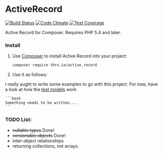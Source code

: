 ActiveRecord
=====================

[![Build Status](https://travis-ci.org/Thruio/ActiveRecord.svg?branch=master)](https://travis-ci.org/Thruio/ActiveRecord) [![Code Climate](https://codeclimate.com/github/Thruio/ActiveRecord/badges/gpa.svg)](https://codeclimate.com/github/Thruio/ActiveRecord) [![Test Coverage](https://codeclimate.com/github/Thruio/ActiveRecord/badges/coverage.svg)](https://codeclimate.com/github/Thruio/ActiveRecord)

Active Record for Composer. Requires PHP 5.4 and later.

### Install

1. Use [Composer](http://getcomposer.org) to install Active Record into your project:

    ```bash
    composer require thru.io/active_record
    ```

2. Use it as follows:

I really aught to write some examples to go with this project. For now, have a look at how the [test models](https://github.com/Thruio/ActiveRecord/blob/master/Thru/ActiveRecord/Test/TestModel.php) work

    ```bash
    Something needs to be written....
    ```


### TODO List:

 * ~~nullable types~~ Done!
 * ~~versionable objects~~ Done!
 * inter-object relationships
 * returning collections, not arrays.